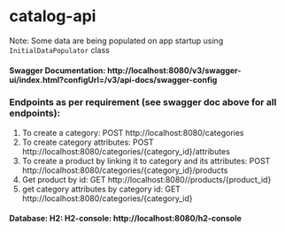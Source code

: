# catalog-api

Note: Some data are being populated on app startup using `InitialDataPopulator` class

#### Swagger Documentation: http://localhost:8080/v3/swagger-ui/index.html?configUrl=/v3/api-docs/swagger-config



### Endpoints as per requirement (see swagger doc above for all endpoints):
1) To create a category:  POST http://localhost:8080/categories
2) To create category attributes: POST http://localhost:8080/categories/{category_id}/attributes
3) To create a product by linking it to category and its attributes: POST http://localhost:8080/categories/{category_id}/products
4) Get product by id: GET http://localhost:8080//products/{product_id}
5) get category attributes by category id: GET http://localhost:8080/categories/{category_id}



#### Database: H2: H2-console: http://localhost:8080/h2-console
